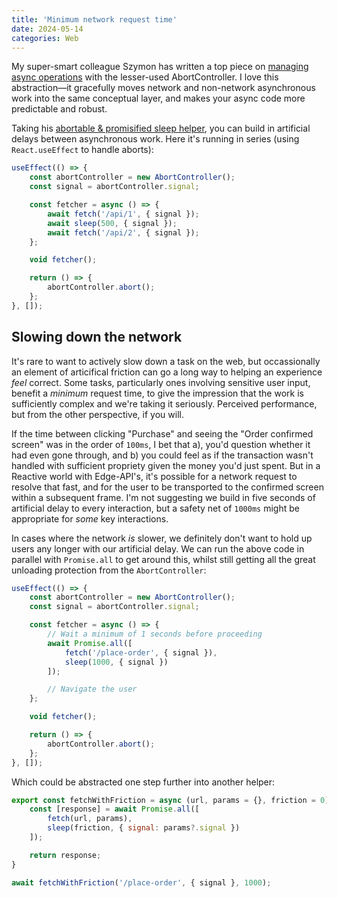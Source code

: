 ```yaml
---
title: 'Minimum network request time'
date: 2024-05-14
categories: Web
---
```


My super-smart colleague Szymon has written a top piece on [managing async operations](https://medium.com/@szympajka/managing-asynchronous-operations-with-abortcontroller-96f7c9cb4917) with the lesser-used AbortController. I love this abstraction—it gracefully moves network and non-network asynchronous work into the same conceptual layer, and makes your async code more predictable and robust.

Taking his [abortable & promisified sleep helper](https://medium.com/@szympajka/managing-asynchronous-operations-with-abortcontroller-96f7c9cb4917#:~:text=Let%E2%80%99s%20modify%20our%20sleep%20function%20to%20add%20support%20for%20signals%3A), you can build in artificial delays between asynchronous work. Here it's running in series (using `React.useEffect` to handle aborts):

```js
useEffect(() => {
    const abortController = new AbortController();
    const signal = abortController.signal;

    const fetcher = async () => {
        await fetch('/api/1', { signal });
        await sleep(500, { signal });
        await fetch('/api/2', { signal });
    };

    void fetcher();

    return () => {
        abortController.abort();
    };
}, []);
```

## Slowing down the network

It's rare to want to actively slow down a task on the web, but occassionally an element of articifical friction can go a long way to helping an experience _feel_ correct. Some tasks, particularly ones involving sensitive user input, benefit a _minimum_ request time, to give the impression that the work is sufficiently complex and we're taking it seriously. Perceived performance, but from the other perspective, if you will.

If the time between clicking "Purchase" and seeing the "Order confirmed screen" was in the order of `100ms`, I bet that a), you'd question whether it had even gone through, and b) you could feel as if the transaction wasn't handled with sufficient propriety given the money you'd just spent. But in a Reactive world with Edge-API's, it's possible for a network request to resolve that fast, and for the user to be transported to the confirmed screen within a subsequent frame. I'm not suggesting we build in five seconds of artificial delay to every interaction, but a safety net of `1000ms` might be appropriate for _some_ key interactions.

In cases where the network _is_ slower, we definitely don't want to hold up users any longer with our artificial delay. We can run the above code in parallel with `Promise.all` to get around this, whilst still getting all the great unloading protection from the `AbortController`:

```js
useEffect(() => {
    const abortController = new AbortController();
    const signal = abortController.signal;

    const fetcher = async () => {
        // Wait a minimum of 1 seconds before proceeding
        await Promise.all([
            fetch('/place-order', { signal }),
            sleep(1000, { signal })
        ]);

        // Navigate the user
    };

    void fetcher();

    return () => {
        abortController.abort();
    };
}, []);
```

Which could be abstracted one step further into another helper:

```js
export const fetchWithFriction = async (url, params = {}, friction = 0) => {
    const [response] = await Promise.all([
        fetch(url, params),
        sleep(friction, { signal: params?.signal })
    ]);

    return response;
}

await fetchWithFriction('/place-order', { signal }, 1000);
```
